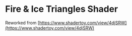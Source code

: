 # Fire & Ice Triangles Shader

Reworked from [https://www.shadertoy.com/view/4djSRW](https://www.shadertoy.com/view/4djSRW)